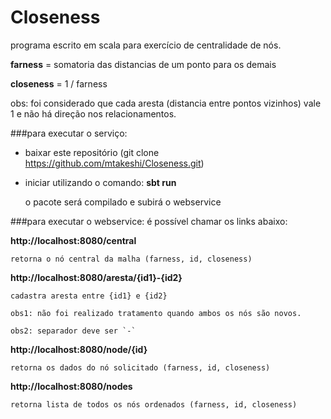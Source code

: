 # Closeness

programa escrito em scala para exercício de centralidade de nós.

**farness** = somatoria das distancias de um ponto para os demais

**closeness** = 1 / farness

obs: foi considerado que cada aresta (distancia entre pontos vizinhos) vale 1 e não há direção nos relacionamentos.


###para executar o serviço:
- baixar este repositório (git clone https://github.com/mtakeshi/Closeness.git)
- iniciar utilizando o comando: **sbt run**

	o pacote será compilado e subirá o webservice
	
###para executar o webservice:
é possível chamar os links abaixo:

**http://localhost:8080/central**

	retorna o nó central da malha (farness, id, closeness)
	
**http://localhost:8080/aresta/{id1}-{id2}**

	cadastra aresta entre {id1} e {id2}

	obs1: não foi realizado tratamento quando ambos os nós são novos.

	obs2: separador deve ser `-`
	
**http://localhost:8080/node/{id}**

	retorna os dados do nó solicitado (farness, id, closeness)

**http://localhost:8080/nodes**

	retorna lista de todos os nós ordenados (farness, id, closeness)

